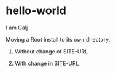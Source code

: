 # hello-world

I am Galj

Moving a Root install to its own directory.

1) Without change of SITE-URL

2) With change in SITE-URL 



